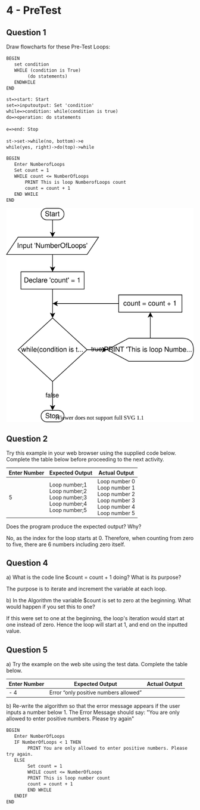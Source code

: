 # 4 - PreTest

## Question 1

Draw flowcharts for these Pre-Test Loops: 

``` pseudocode
BEGIN
   set condition
   WHILE (condition is True)
	    (do statements)
   ENDWHILE
END
```

```flow
st=>start: Start
set=>inputoutput: Set 'condition'
while=>condition: while(condition is true)
do=>operation: do statements

e=>end: Stop

st->set->while(no, bottom)->e
while(yes, right)->do(top)->while
```



```pseudocode
BEGIN
   Enter NumberofLoops
   Set count = 1
   WHILE count <= NumberOfLoops
       PRINT This is loop NumberofLoops count
       count = count + 1
   END WHILE
END
```

![diagram2](drawio/diagram2.drawio.svg)

## Question 2

Try this example in your web browser using the supplied code below. Complete the table below before proceeding to the next activity.

| **Enter  Number** | **Expected Output**                                          | **Actual Output**                                            |
| ----------------- | ------------------------------------------------------------ | ------------------------------------------------------------ |
| 5                 | Loop number;1 <br/>Loop number;2 <br/>Loop number;3  <br/>Loop number;4  <br/>Loop number;5 | Loop number 0 <br/>Loop number 1 <br/>Loop number 2 <br/>Loop number 3 <br/>Loop number 4 <br/>Loop number 5 |

Does the program produce the expected output? Why?

No, as the index for the loop starts at 0. Therefore, when counting from zero to five, there are 6 numbers including zero itself.



## Question 4

a) What is the code line $count = count + 1 doing? What is its purpose? 

The purpose is to iterate and increment the variable at each loop.



b) In the Algorithm the variable $count is set to zero at the beginning. What would happen if you set this to one?

If this were set to one at the beginning, the loop's iteration would start at one instead of zero. Hence the loop will start at 1, and end on the inputted value.



## Question 5

a) Try the example on the web site using the test data. Complete the table below. 

| **Enter  Number** | **Expected Output**                   | **Actual Output** |
| ----------------- | ------------------------------------- | ----------------- |
| - 4               | Error “only positive numbers allowed” |                   |

b)  Re-write the algorithm so that the error message appears if the user inputs a number below 1. The Error Message should say: "You are only allowed to enter positive numbers. Please try again"

``` pseudocode
BEGIN
   Enter NumberOfLoops
   IF NumberOfLoops < 1 THEN
   		PRINT You are only allowed to enter positive numbers. Please try again.
   ELSE
		Set count = 1
       	WHILE count <= NumberOfLoops
       	PRINT This is loop number count
       	count = count + 1
       	END WHILE
   ENDIF
END
```

